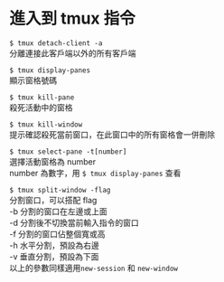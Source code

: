 # 進入到 tmux 指令

`$ tmux detach-client -a`  
分離連接此客戶端以外的所有客戶端

`$ tmux display-panes`  
顯示窗格號碼

`$ tmux kill-pane`  
殺死活動中的窗格

`$ tmux kill-window`  
提示確認殺死當前窗口，在此窗口中的所有窗格會一併刪除

`$ tmux select-pane -t[number]`  
選擇活動窗格為 number  
number 為數字，用 `$ tmux display-panes`  查看

`$ tmux split-window -flag`  
分割窗口，可以搭配 flag  
-b 分割的窗口在左邊或上面  
-d 分割後不切換當前輸入指令的窗口  
-f 分割的窗口佔整個寬或高  
-h 水平分割，預設為右邊  
-v 垂直分割，預設為下面  
以上的參數同樣適用`new-session` 和 `new-window`

